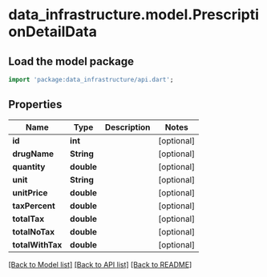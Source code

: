 # data_infrastructure.model.PrescriptionDetailData

## Load the model package
```dart
import 'package:data_infrastructure/api.dart';
```

## Properties
Name | Type | Description | Notes
------------ | ------------- | ------------- | -------------
**id** | **int** |  | [optional] 
**drugName** | **String** |  | [optional] 
**quantity** | **double** |  | [optional] 
**unit** | **String** |  | [optional] 
**unitPrice** | **double** |  | [optional] 
**taxPercent** | **double** |  | [optional] 
**totalTax** | **double** |  | [optional] 
**totalNoTax** | **double** |  | [optional] 
**totalWithTax** | **double** |  | [optional] 

[[Back to Model list]](../README.md#documentation-for-models) [[Back to API list]](../README.md#documentation-for-api-endpoints) [[Back to README]](../README.md)


